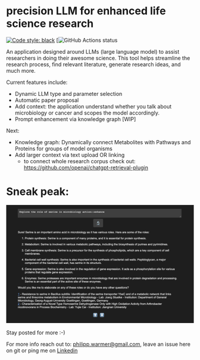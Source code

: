# precision LLM for enhanced life science research
[![Code style: black](https://img.shields.io/badge/code%20style-black-000000.svg)](https://github.com/psf/black)
[![GitHub Actions status](https://github.com/<PhilWa>/<precision-LLMs-for-bio-research>/actions/workflows/<main.yml>/badge.svg)

An application designed around LLMs (large language model) to assist researchers in doing their awesome science. This tool helps streamline the research process, find relevant literature, generate research ideas, and much more.

Current features include:

- Dynamic LLM type and parameter selection
- Automatic paper proposal
- Add context: the application understand whether you talk about microbiology or cancer and scopes the model accordingly.
- Prompt enhancement via knowledge graph [WIP]


Next: 
- Knowledge graph: Dynamically connect Metabolites with Pathways and Proteins for groups of model organisms
- Add larger context via text upload OR linking
  - to connect whole research corpus check out: https://github.com/openai/chatgpt-retrieval-plugin 


# Sneak peak:
![](pictures/demo.png)


Stay posted for more :-)

For more info reach out to: philipp.warmer@gmail.com, leave an issue here on git or ping me on [Linkedin](https://www.linkedin.com/in/philippwarmer/) 
